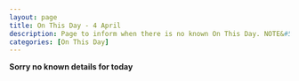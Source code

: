 ```yaml
---
layout: page
title: On This Day - 4 April
description: Page to inform when there is no known On This Day. NOTE&#58; There may still be comments.
categories: [On This Day]
---
```


**Sorry no known details for today**

